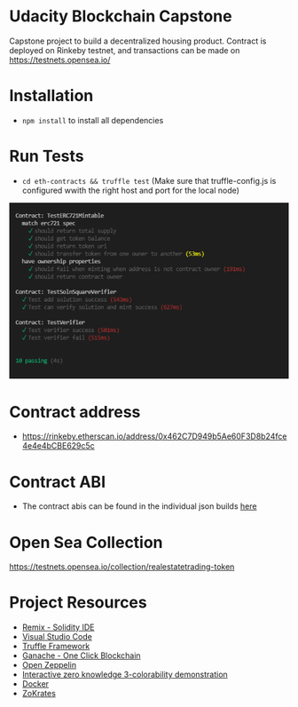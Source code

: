 # Udacity Blockchain Capstone

Capstone project to build a decentralized housing product. Contract is deployed on Rinkeby testnet, and transactions can be made on https://testnets.opensea.io/

# Installation

- `npm install` to install all dependencies

# Run Tests

- `cd eth-contracts && truffle test` (Make sure that truffle-config.js is configured wwith the right host and port for the local node)

![test](images/test.png)

# Contract address

- https://rinkeby.etherscan.io/address/0x462C7D949b5Ae60F3D8b24fce4e4e4bCBE629c5c

# Contract ABI

- The contract abis can be found in the individual json builds [here](https://github.com/whenzei/Blockchain-Capstone/tree/master/eth-contracts/SolnSquareVerifierAbi.txt)

# Open Sea Collection

https://testnets.opensea.io/collection/realestatetrading-token

# Project Resources

- [Remix - Solidity IDE](https://remix.ethereum.org/)
- [Visual Studio Code](https://code.visualstudio.com/)
- [Truffle Framework](https://truffleframework.com/)
- [Ganache - One Click Blockchain](https://truffleframework.com/ganache)
- [Open Zeppelin ](https://openzeppelin.org/)
- [Interactive zero knowledge 3-colorability demonstration](http://web.mit.edu/~ezyang/Public/graph/svg.html)
- [Docker](https://docs.docker.com/install/)
- [ZoKrates](https://github.com/Zokrates/ZoKrates)

